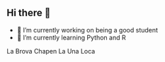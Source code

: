 ## Hi there 👋

- 🔭 I’m currently working on being a good student
- 🌱 I’m currently learning Python and R

La Brova Chapen La Una Loca

